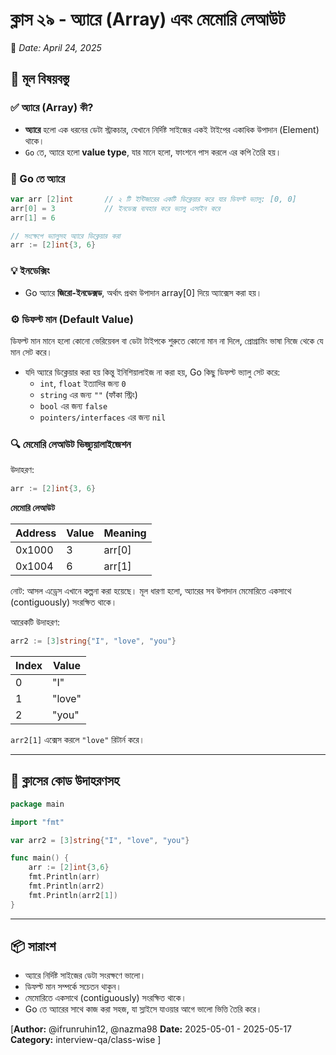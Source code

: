 # ক্লাস ২৯ - অ্যারে (Array) এবং মেমোরি লেআউট

📅 _Date: April 24, 2025_

## 🔑 মূল বিষয়বস্তু

### ✅ অ্যারে (Array) কী?

- **অ্যারে** হলো এক ধরনের ডেটা স্ট্রাকচার, যেখানে নির্দিষ্ট সাইজের একই টাইপের একাধিক উপাদান (Element) থাকে।
- `Go` তে, অ্যারে হলো **value type**, যার মানে হলো, ফাংশনে পাস করলে এর কপি তৈরি হয়।

### 🧠 Go তে অ্যারে

```go
var arr [2]int       // ২ টি ইন্টিজারের একটি ডিক্লেয়ার করে যার ডিফল্ট ভ্যালু: [0, 0]
arr[0] = 3           // ইনডেক্স ব্যবহার করে ভ্যালু এসাইন করে
arr[1] = 6

// সংক্ষেপে ভ্যালুসহ অ্যারে ডিক্লেয়ার করা
arr := [2]int{3, 6}
```

### 💡 ইনডেক্সিং

- Go অ্যারে **জিরো-ইনডেক্সড**, অর্থাৎ প্রথম উপাদান array[0] দিয়ে অ্যাক্সেস করা হয়।

### ⚙️ ডিফল্ট মান (Default Value)

ডিফল্ট মান মানে হলো কোনো ভেরিয়েবল বা ডেটা টাইপকে শুরুতে কোনো মান না দিলে, প্রোগ্রামিং ভাষা নিজে থেকে যে মান সেট করে।

- যদি অ্যারে ডিক্লেয়ার করা হয় কিন্তু ইনিশিয়ালাইজ না করা হয়, Go কিছু ডিফল্ট ভ্যালু সেট করে:
  - `int`, `float` ইত্যাদির জন্য `0`
  - `string` এর জন্য `""` (ফাঁকা স্ট্রিং)
  - `bool` এর জন্য `false`
  - `pointers/interfaces` এর জন্য `nil`

### 🔍 মেমোরি লেআউট ভিজ্যুয়ালাইজেশন

উদাহরণ:

```go
arr := [2]int{3, 6}
```

**মেমোরি লেআউট**

| Address | Value | Meaning |
| ------- | ----- | ------- |
| 0x1000  | 3     | arr[0]  |
| 0x1004  | 6     | arr[1]  |

নোট: আসল এড্রেস এখানে কল্পনা করা হয়েছে। মূল ধারণা হলো, অ্যারের সব উপাদান মেমোরিতে একসাথে (contiguously) সংরক্ষিত থাকে।

আরেকটি উদাহরণ:

```go
arr2 := [3]string{"I", "love", "you"}
```

| Index | Value  |
| ----- | ------ |
| 0     | "I"    |
| 1     | "love" |
| 2     | "you"  |

`arr2[1]` এক্সেস করলে `"love"` রিটার্ন করে।

---

## 🧪 ক্লাসের কোড উদাহরণসহ

```go
package main

import "fmt"

var arr2 = [3]string{"I", "love", "you"}

func main() {
    arr := [2]int{3,6}
    fmt.Println(arr)
    fmt.Println(arr2)
    fmt.Println(arr2[1])
}
```

---

## 📦 সারাংশ

- অ্যারে নির্দিষ্ট সাইজের ডেটা সংরক্ষণে ভালো।
- ডিফল্ট মান সম্পর্কে সচেতন থাকুন।
- মেমোরিতে একসাথে (contiguously) সংরক্ষিত থাকে।
- Go তে অ্যারের সাথে কাজ করা সহজ, যা স্লাইসে যাওয়ার আগে ভালো ভিত্তি তৈরি করে।

[**Author:** @ifrunruhin12, @nazma98
**Date:** 2025-05-01 - 2025-05-17
**Category:** interview-qa/class-wise
]
